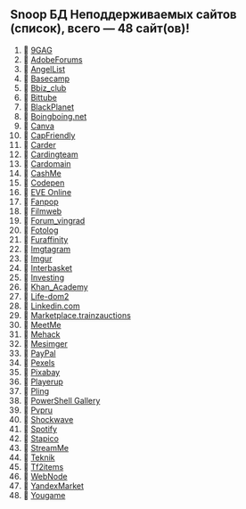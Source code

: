 ## Snoop БД Неподдерживаемых сайтов (список), всего — 48 сайт(ов)!
1. 🏴 [9GAG](https://9gag.com/)
2. 🏴 [AdobeForums](https://forums.adobe.com/)
3. 🏴 [AngelList](https://angel.co/)
4. 🏴 [Basecamp](https://basecamp.com/)
5. 🏴 [Bbiz_club](https://bbiz.club)
6. 🏴 [Bittube](https://bittube.tv)
7. 🏴 [BlackPlanet](http://blackplanet.com/)
8. 🏴 [Boingboing.net](https://boingboing.net/)
9. 🏴 [Canva](https://www.canva.com/)
10. 🏴 [CapFriendly](https://www.capfriendly.com/)
11. 🏴 [Carder](https://carder.one)
12. 🏴 [Cardingteam](https://cardingteam.cc)
13. 🏴 [Cardomain](http://www.cardomain.com)
14. 🏴 [CashMe](https://cash.me/)
15. 🏴 [Codepen](https://codepen.io/)
16. 🏴 [EVE Online](https://eveonline.com)
17. 🏴 [Fanpop](http://www.fanpop.com/)
18. 🏴 [Filmweb](https://www.filmweb.pl/user/adam)
19. 🏴 [Forum_vingrad](https://forum.vingrad.ru)
20. 🏴 [Fotolog](https://fotolog.com/)
21. 🏴 [Furaffinity](https://www.furaffinity.net)
22. 🏴 [Imgtagram](https://imgtagram.com)
23. 🏴 [Imgur](https://imgur.com/)
24. 🏴 [Interbasket](https://www.interbasket.net/)
25. 🏴 [Investing](https://www.investing.com/)
26. 🏴 [Khan_Academy](https://www.khanacademy.org/)
27. 🏴 [Life-dom2](https://life-dom2.su)
28. 🏴 [Linkedin.com](https://www.linkedin.com/)
29. 🏴 [Marketplace.trainzauctions](https://marketplace.trainzauctions.com/)
30. 🏴 [MeetMe](https://www.meetme.com/)
31. 🏴 [Mehack](https://mehack.org/members)
32. 🏴 [Mesimger](https://mesimger.com/)
33. 🏴 [PayPal](https://www.paypal.me/)
34. 🏴 [Pexels](https://www.pexels.com/)
35. 🏴 [Pixabay](https://pixabay.com/)
36. 🏴 [Playerup](https://www.playerup.com/)
37. 🏴 [Pling](https://www.pling.com/)
38. 🏴 [PowerShell Gallery](https://www.powershellgallery.com)
39. 🏴 [Pvpru](https://pvpru.com/)
40. 🏴 [Shockwave](http://www.shockwave.com/)
41. 🏴 [Spotify](https://open.spotify.com/)
42. 🏴 [Stapico](https://stapico.ru/)
43. 🏴 [StreamMe](https://www.stream.me/)
44. 🏴 [Teknik](https://teknik.io/)
45. 🏴 [Tf2items](http://www.tf2items.com)
46. 🏴 [WebNode](https://www.webnode.cz/)
47. 🏴 [YandexMarket](https://market.yandex.ru/)
48. 🏴 [Yougame](https://yougame.biz/)
